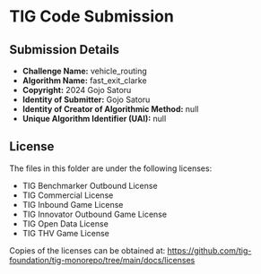 # TIG Code Submission

## Submission Details

* **Challenge Name:** vehicle_routing
* **Algorithm Name:** fast_exit_clarke
* **Copyright:** 2024 Gojo Satoru
* **Identity of Submitter:** Gojo Satoru
* **Identity of Creator of Algorithmic Method:** null
* **Unique Algorithm Identifier (UAI):** null

## License

The files in this folder are under the following licenses:
* TIG Benchmarker Outbound License
* TIG Commercial License
* TIG Inbound Game License
* TIG Innovator Outbound Game License
* TIG Open Data License
* TIG THV Game License

Copies of the licenses can be obtained at:
https://github.com/tig-foundation/tig-monorepo/tree/main/docs/licenses
